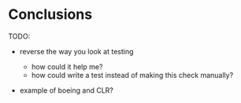# Conclusions

TODO:

- reverse the way you look at testing

  - how could it help me?
  - how could write a test instead of making this check manually?

- example of boeing and CLR?
